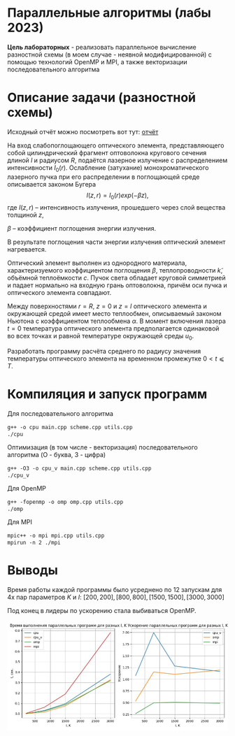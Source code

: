 # Параллельные алгоритмы (лабы 2023)

**Цель лабораторных** - реализовать параллельное вычисление разностной схемы (в моем случае - неявной модифицированной) с помощью технологий OpenMP и MPI, а также векторизации последовательного алгоритма

# Описание задачи (разностной схемы)
Исходный отчёт можно посмотреть вот тут: [отчёт](/kursach.pdf)

На вход слабопоглощающего оптического элемента, представляющего
собой цилиндрический фрагмент оптоволокна кругового сечения длиной $l$ и
радиусом $R$, подаётся лазерное излучение с распределением интенсивности
$I_0(r)$. Ослабление (затухание) монохроматического лазерного пучка при его
распределении в поглощающей среде описывается законом Бугера
$$I(z, r) = I_0(r) exp(−\beta z),$$
где $I(z, r)$ – интенсивность излучения, прошедшего через слой вещества
толщиной $z$,

$\beta$ – коэффициент поглощения энергии излучения.

В результате поглощения части энергии излучения оптический элемент
нагревается.

Оптический элемент выполнен из однородного материала,
характеризуемого коэффициентом поглощения $\beta$, теплопроводности $k̃$,
объёмной теплоёмкости $c$. Пучок света обладает круговой симметрией и
падает нормально на входную грань оптоволокна, причём оси пучка и
оптического элемента совпадают.

Между поверхностями $r = R$, $z = 0$ и $z = l$ оптического элемента и
окружающей средой имеет место теплообмен, описываемый законом Ньютона
с коэффициентом теплообмена $\alpha$.
В момент включения лазера $t = 0$ температура оптического элемента
предполагается одинаковой во всех точках и равной температуре окружающей
среды $u_0$.

Разработать программу расчёта среднего по радиусу значения
температуры оптического элемента на временном промежутке $0 < t ⩽ T$.
# Компиляция и запуск программ
Для последовательного алгоритма
```
g++ -o cpu main.cpp scheme.cpp utils.cpp
./cpu
```
Оптимизация (в том числе - векторизация) последовательного алгоритма (O - буква, 3 - цифра)
```
g++ -O3 -o cpu_v main.cpp scheme.cpp utils.cpp
./cpu_v
```
Для OpenMP
```
g++ -fopenmp -o omp omp.cpp utils.cpp
./omp
```
Для MPI
```
mpic++ -o mpi mpi.cpp utils.cpp
mpirun -n 2 ./mpi
```
# Выводы
Время работы каждой программы было усреднено по 12 запускам для 4х пар параметров $K$ и $I$: $[200, 200], [800, 800], [1500, 1500], [3000, 3000]$

Под конец в лидеры по ускорению стала выбиваться OpenMP.

![графики времени и ускорения работы параллельных программ](/summary.jpeg)
